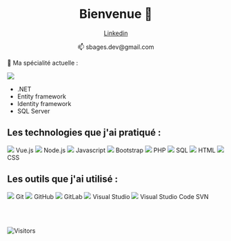 <h1 align="center">Bienvenue 👋</h1>

<p align="center"><a href="https://www.linkedin.com/in/sebastienbages">Linkedin</a></p>
<p align="center">📫 sbages.dev@gmail.com</p>

🌱 Ma spécialité actuelle :

<img src="https://img.icons8.com/color/48/000000/c-sharp-logo.png"/>

- .NET
- Entity framework
- Identity framework
- SQL Server

<!-- 🏋 Actuellement je me forme sur : -->

<!-- <img src="https://img.icons8.com/color/48/000000/angularjs.png"/>   Angular -->

## Les technologies que j'ai pratiqué :

<img src="https://img.icons8.com/color/48/000000/vue-js.png"/> Vue.js
<img src="https://img.icons8.com/color/48/000000/nodejs.png"/> Node.js
<img src="https://img.icons8.com/color/48/000000/javascript.png"/> Javascript
<img src="https://img.icons8.com/color/48/000000/bootstrap.png"/> Bootstrap
<img src="https://img.icons8.com/offices/40/000000/php-logo.png"/> PHP
<img src="https://img.icons8.com/office/40/000000/sql.png"/> SQL
<img src="https://img.icons8.com/color/48/000000/html-5.png"/> HTML
<img src="https://img.icons8.com/color/48/000000/css3.png"/> CSS

## Les outils que j'ai utilisé :

<img src="https://img.icons8.com/color/48/000000/git.png"/> Git
<img src="https://img.icons8.com/fluent/48/000000/github.png"/> GitHub
<img src="https://img.icons8.com/color/48/000000/gitlab.png"/> GitLab
<img src="https://img.icons8.com/color/48/000000/visual-studio.png"/> Visual Studio
<img src="https://img.icons8.com/color/48/000000/visual-studio-code-2019.png"/> Visual Studio Code
SVN

<br/>
<br/>



![Visitors](https://visitor-badge.laobi.icu/badge?page_id=sebastienbages.sebastienbages)
